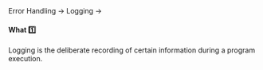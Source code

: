 <link rel="stylesheet" href="{{baseUrl}}/css/textbook.css">

<div class="website-content">

<div id="path">Error Handling &rarr; Logging &rarr;</div>

<div id="title">

#### What :one:

</div>

<div id="body">

Logging is the deliberate recording of certain information during a program execution.

</div>

<div id="extras">
<div>

</div>
